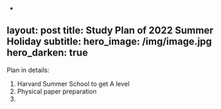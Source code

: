 -
layout: post
title: Study Plan of 2022 Summer Holiday
subtitle: 
hero_image: /img/image.jpg
hero_darken: true
-

Plan in details:
1. Harvard Summer School to get A level
2. Physical paper preparation
3. 
